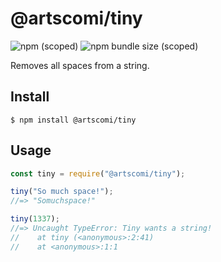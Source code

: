 


# @artscomi/tiny

![npm (scoped)](https://img.shields.io/npm/v/@artscomi/tiny)
![npm bundle size (scoped)](https://img.shields.io/bundlephobia/min/@artscomi/tiny?style=flat-square)


Removes all spaces from a string.

## Install

```
$ npm install @artscomi/tiny
```

## Usage

```js
const tiny = require("@artscomi/tiny");

tiny("So much space!");
//=> "Somuchspace!"

tiny(1337);
//=> Uncaught TypeError: Tiny wants a string!
//    at tiny (<anonymous>:2:41)
//    at <anonymous>:1:1
```
